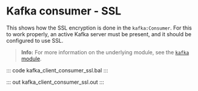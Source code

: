 # Kafka consumer - SSL

This shows how the SSL encryption is done in the `kafka:Consumer`. For this to work properly, an active Kafka server must be present, and it should be configured to use SSL.

>**Info:** For more information on the underlying module, see the [`kafka` module](https://lib.ballerina.io/ballerinax/kafka/latest).

::: code kafka_client_consumer_ssl.bal :::

::: out kafka_client_consumer_ssl.out :::
